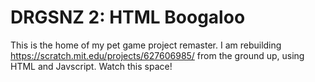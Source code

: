 # DRGSNZ 2: HTML Boogaloo

This is the home of my pet game project remaster. I am rebuilding https://scratch.mit.edu/projects/627606985/ from the ground up, using HTML and Javscript. Watch this space!
